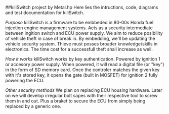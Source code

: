 ##killSwitch project by Metal.hp
    Here lies the intructions, code, diagrams and test documentation for killSwitch.

*Purpose*
    killSwitch is a firmware to be embbeded in 80-00s Honda fuel injection engine management systems.
Acts as a security intermediate between ingition switch and ECU power supply. We aim to reduce
posibility of vehicle theft in case of break in. By embedding, we'll be updating the vehicle security system. Thieve must posses broader knowledge/skills in electronics.
The time cost for a successfull theft shall increase as well.

*How it works*
    killSwitch works by key authentication. Powered by ignition 1 or accesory power supply. When powered, it will read a digital file (or "key") in the form of SD memory card. Once the controler matches the given key with it's stored key, it opens the gate (built in MOSFET) for ignition 2 fully powering the ECU.

*Other security methods*
    We plan on replacing ECU housing hardware. Later on we will develop irregular bolt sapes with 
their respective tool to screw them in and out. Plus a braket to secure the ECU from simply being
replaced by a generic one.
